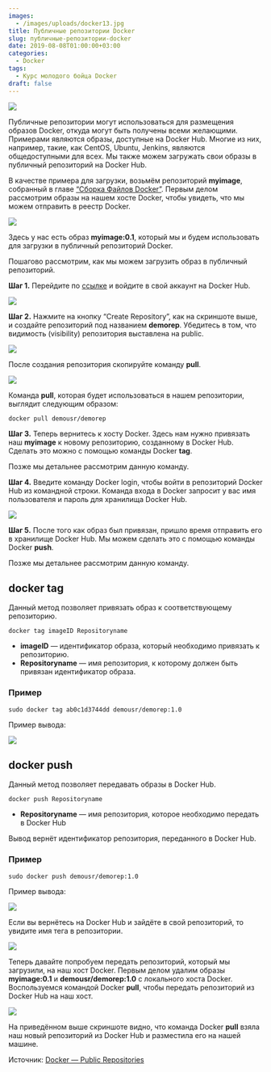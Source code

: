 ```yaml
---
images:
  - /images/uploads/docker13.jpg
title: Публичные репозитории Docker
slug: публичные-репозитории-docker
date: 2019-08-08T01:00:00+03:00
categories:
  - Docker
tags:
  - Курс молодого бойца Docker
draft: false
---
```


![](/images/uploads/docker13.jpg)

Публичные репозитории могут использоваться для размещения образов Docker, откуда могут быть получены всеми желающими.
Примерами являются образы, доступные на Docker Hub. Многие из них, например, такие, как CentOS, Ubuntu, Jenkins, являются
общедоступными для всех. Мы также можем загружать свои образы в публичный репозиторий на Docker Hub.

В качестве примера для загрузки, возьмём репозиторий **myimage**, собранный в главе [“Сборка Файлов Docker”](https://itdoxy.com/сборка-файлов-docker/).
Первым делом рассмотрим образы на нашем хосте Docker, чтобы увидеть, что мы можем отправить в реестр Docker.

![](https://i.imgur.com/U4cwWL8.jpg)

Здесь у нас есть образ **myimage:0.1**, который мы и будем использовать для загрузки в публичный репозиторий Docker.

Пошагово рассмотрим, как мы можем загрузить образ в публичный репозиторий.

**Шаг 1.** Перейдите по [ссылке](https://hub.docker.com/) и войдите в свой аккаунт на Docker Hub.

![](https://i.imgur.com/SabufGH.jpg)

**Шаг 2.** Нажмите на кнопку “Create Repository”, как на скриншоте выше, и создайте репозиторий под названием **demorep**.
Убедитесь в том, что видимость (visibility) репозитория выставлена на public.

![](https://i.imgur.com/HeRJ9KI.jpg)

После создания репозитория скопируйте команду **pull**.

![](https://i.imgur.com/Z54Lzka.jpg)

Команда **pull**, которая будет использоваться в нашем репозитории, выглядит следующим образом:

```
docker pull demousr/demorep
```

**Шаг 3.** Теперь вернитесь к хосту Docker. Здесь нам нужно привязать наш **myimage** к новому репозиторию, созданному
в Docker Hub. Сделать это можно с помощью команды Docker **tag**.

Позже мы детальнее рассмотрим данную команду.

**Шаг 4.** Введите команду Docker login, чтобы войти в репозиторий Docker Hub из командной строки. Команда входа в Docker
запросит у вас имя пользователя и пароль для хранилища Docker Hub.

![](https://i.imgur.com/YJK55HR.jpg)

**Шаг 5.** После того как образ был привязан, пришло время отправить его в хранилище Docker Hub. Мы можем сделать это
с помощью команды Docker **push**.

Позже мы детальнее рассмотрим данную команду.

## docker tag

Данный метод позволяет привязать образ к соответствующему репозиторию.

```
docker tag imageID Repositoryname
```

- **imageID** — идентификатор образа, который необходимо привязать к репозиторию.
- **Repositoryname** — имя репозитория, к которому должен быть привязан идентификатор образа.

### Пример

```
sudo docker tag ab0c1d3744dd demousr/demorep:1.0
```

Пример вывода:

![](https://i.imgur.com/HNwS3sB.jpg)

## docker push

Данный метод позволяет передавать образы в Docker Hub.

```
docker push Repositoryname
```

- **Repositoryname** — имя репозитория, которое необходимо передать в Docker Hub

Вывод вернёт идентификатор репозитория, переданного в Docker Hub.

### Пример

```
sudo docker push demousr/demorep:1.0
```

Пример вывода:

![](https://i.imgur.com/0fYyya8.jpg)

Если вы вернётесь на Docker Hub и зайдёте в свой репозиторий, то увидите имя тега в репозитории.

![](https://i.imgur.com/XMl5mNb.jpg)

Теперь давайте попробуем передать репозиторий, который мы загрузили, на наш хост Docker. Первым делом удалим образы
**myimage:0.1** и **demousr/demorep:1.0** с локального хоста Docker. Воспользуемся командой Docker **pull**, чтобы
передать репозиторий из Docker Hub на наш хост.

![](https://i.imgur.com/CeeHgcZ.jpg)

На приведённом выше скриншоте видно, что команда Docker **pull** взяла наш новый репозиторий из Docker Hub и разместила
его на нашей машине.

Источник: [Docker — Public Repositories](https://www.tutorialspoint.com/docker/docker_public_repositories.htm)

